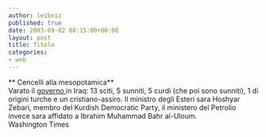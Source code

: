 ```yaml
---
author: leibniz
published: true
date: 2003-09-02 08:15:00+00:00
layout: post
title: Titolo
categories:
- web
---
```


 **   Cencelli alla   mesopotamica**   
Varato il  [ governo ](http://www.washtimes.com/world/20030902-121413-7877r.htm)in Iraq: 13 sciti, 5 sunniti, 5 curdi (che poi sono sunniti), 1 di origini turche e un cristiano-assiro. Il ministro degli Esteri sara Hoshyar Zebari, membro del Kurdish Democratic Party, il ministero del Petrolio invece sara affidato a Ibrahim Muhammad Bahr al-Uloum.   
Washington Times
